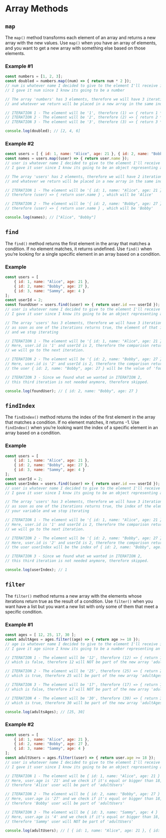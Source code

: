 # Array Methods

## `map`

The `map()` method transforms each element of an array and returns a new array with the new values. Use `map()` when you have an array of elements, and you want to get a new array with something else based on those elements.

### Example #1

```js
const numbers = [1, 2, 3];
const doubled = numbers.map((num) => { return num * 2 }); 
// num is whatever name I decided to give to the element I'll receive in the function, can be anything, 
// I gave it num since I know its going to be a number

// The array 'numbers' has 3 elements, therefore we will have 3 iterations in our function, once for each element, 
// and whatever we return will be placed in a new array in the same index of the element we are iterating.

// ITERATION 1 - The element will be '1', therefore (1) => { return 1 * 2 } , which will be '2'
// ITERATION 2 - The element will be '2', therefore (2) => { return 2 * 2 } , which will be '4'
// ITERATION 3 - The element will be '3', therefore (3) => { return 3 * 2 } , which will be '6'

console.log(doubled); // [2, 4, 6]
```

### Example #2

```js
const users = [ { id: 1, name: "Alice", age: 21 }, { id: 2, name: "Bobby", age: 27 } ];
const names = users.map((user) => { return user.name });
// user is whatever name I decided to give to the element I'll receive in the function, can be anything, 
// I gave it user since I know its going to be an object representing a user

// The array 'users' has 2 elements, therefore we will have 2 iterations in our function, once for each element, 
// and whatever we return will be placed in a new array in the same index of the element we are iterating.

// ITERATION 1 - The element will be '{ id: 1, name: "Alice", age: 21 }',
// therefore (user) => { return user.name } , which will be 'Alice'

// ITERATION 2 - The element will be '{ id: 2, name: "Bobby", age: 27 }',
// therefore (user) => { return user.name } , which will be 'Bobby'

console.log(names); // ["Alice", "Bobby"]
```

## `find`

The `find()` method returns the first element in the array that matches a condition. If no element matches, it returns undefined. Use `find()` when you’re looking for a single specific element in an array based on a condition.

### Example

```js
const users = [ 
    { id: 1, name: "Alice", age: 21 }, 
    { id: 2, name: "Bobby", age: 27 }, 
    { id: 3, name: "Sammy", age: 4 } 
];
const userId = 2;
const foundUser = users.find((user) => { return user.id === userId });
// user is whatever name I decided to give to the element I'll receive in the function, can be anything, 
// I gave it user since I know its going to be an object representing a user

// The array 'users' has 3 elements, therefore we will have 3 iterations in our function, once for each element, 
// as soon as one of the iterations returns true, the element of that iteration is assigned your variable 
// and we stop iterating

// ITERATION 1 - The element will be '{ id: 1, name: "Alice", age: 21 }'
// Here, user.id is '1' and userId is 2, therefore the comparison returns false,
// we will go to the next iteration.

// ITERATION 2 - The element will be '{ id: 2, name: "Bobby", age: 27 }'
// Here, user.id is '2' and userId is 2, therefore the comparison returns true, 
// the user { id: 2, name: "Bobby", age: 27 } will be the value of 'foundUser'.

// ITERATION 3 - Since we found what we wanted in ITERATION 2, 
// this third iteration is not needed anymore, therefore skipped.

console.log(foundUser); // { id: 2, name: "Bobby", age: 27 }
```

## `findIndex`

The `findIndex()` method returns the index of the first element in the array that matches a condition. If no element matches, it returns -1. Use `findIndex()` when you’re looking want the index of a specific element in an array based on a condition.

### Example

```js
const users = [ 
    { id: 1, name: "Alice", age: 21 }, 
    { id: 2, name: "Bobby", age: 27 }, 
    { id: 3, name: "Sammy", age: 4 } 
];
const userId = 2;
const userIndex = users.find((user) => { return user.id === userId });
// user is whatever name I decided to give to the element I'll receive in the function, can be anything, 
// I gave it user since I know its going to be an object representing a user

// The array 'users' has 3 elements, therefore we will have 3 iterations in our function, once for each element, 
// as soon as one of the iterations returns true, the index of the element of that iteration is assigned 
// your variable and we stop iterating

// ITERATION 1 - The element will be '{ id: 1, name: "Alice", age: 21 }'
// Here, user.id is '1' and userId is 2, therefore the comparison returns false,
// we will go to the next iteration.

// ITERATION 2 - The element will be '{ id: 2, name: "Bobby", age: 27 }'
// Here, user.id is '2' and userId is 2, therefore the comparison returns true, 
// the user userIndex will be the index of { id: 2, name: "Bobby", age: 27 }, which is 1.

// ITERATION 3 - Since we found what we wanted in ITERATION 2, 
// this third iteration is not needed anymore, therefore skipped.

console.log(userIndex); // 1
```

## `filter`

The `filter()` method returns a new array with the elements whose iterations return true as the result of a condition. Use `filter()` when you want have a list but you want a new list with only some of them that meet a specific condition.

### Example #1

```js
const ages = [ 12, 25, 17, 30 ];
const adultAges = ages.filter((age) => { return age >= 18 });
// age is whatever name I decided to give to the element I'll receive in the function, can be anything, 
// I gave it age since I know its going to be a number representing an age

// ITERATION 1 - The element will be '12', therefore (12) => { return 12 >= 18 }, 
// which is false, therefore 12 will NOT be part of the new array 'adultAges'

// ITERATION 2 - The element will be '25', therefore (25) => { return 25 >= 18 }, 
// which is true, therefore 25 will be part of the new array 'adultAges'

// ITERATION 3 - The element will be '17', therefore (17) => { return 17 >= 18 },
// which is false, therefore 17 will NOT be part of the new array 'adultAges'

// ITERATION 4 - The element will be '30', therefore (30) => { return 30 >= 18 },
// which is true, therefore 30 will be part of the new array 'adultAges'

console.log(adultsAges); // [25, 30]
```

### Example #2

```js
const users = [ 
    { id: 1, name: "Alice", age: 21 }, 
    { id: 2, name: "Bobby", age: 27 }, 
    { id: 3, name: "Sammy", age: 4 } 
];
const adultUsers = ages.filter((user) => { return user.age >= 18 });
// user is whatever name I decided to give to the element I'll receive in the function, can be anything, 
// I gave it user since I know its going to be an object representing a user

// ITERATION 1 - The element will be { id: 1, name: "Alice", age: 21 }
// Here, user.age is '21' and we check if it's equal or bigger than 18, which is true, 
// therefore 'Alice' user will be part of 'adultUsers'

// ITERATION 2 - The element will be { id: 2, name: "Bobby", age: 27 }
// Here, user.age is '27' and we check if it's equal or bigger than 18, which is true, 
// therefore 'Bobby' user will be part of 'adultUsers'

// ITERATION 3 - The element will be { id: 3, name: "Sammy", age: 4 }
// Here, user.age is '4' and we check if it's equal or bigger than 18, which is false, 
// therefore 'Sammy' user will NOT be part of 'adultUsers'

console.log(adultUsers); // [ { id: 1, name: "Alice", age: 21 }, { id: 2, name: "Bobby", age: 27 } ]
```
